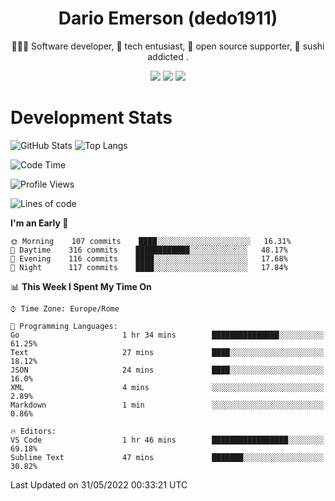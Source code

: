 <div align="center">
  
# Dario Emerson (dedo1911)
👨🏼‍💻 Software developer, 🔧 tech entusiast, 🙌 open source supporter, 🍣 sushi addicted .

[![](https://img.shields.io/badge/-Linkedin-informational?style=for-the-badge&logo=linkedin&logoColor=white&color=2867B2)](http://linkedin.com/in/dedo1911)
[![](https://img.shields.io/badge/-Telegram-informational?style=for-the-badge&logo=telegram&logoColor=white&color=0088cc)](https://t.me/dedo1911)
[![](https://img.shields.io/badge/-Facebook-informational?style=for-the-badge&logo=facebook&logoColor=white&color=3b5998)](https://fb.com/dedo1911)

</div>

# Development Stats

![GitHub Stats](https://github-readme-stats.vercel.app/api?username=dedo1911&hide=&count_private=true&title_color=84cc16&text_color=ffffff&icon_color=84cc16&bg_color=1c1917&hide_border=true&border_radius=0&show_icons=true)
![Top Langs](https://github-readme-stats.vercel.app/api/top-langs/?username=dedo1911&theme=chartreuse-dark&layout=compact)

<!--START_SECTION:waka-->
![Code Time](http://img.shields.io/badge/Code%20Time-0%20secs-blue)

![Profile Views](http://img.shields.io/badge/Profile%20Views-0-blue)

![Lines of code](https://img.shields.io/badge/From%20Hello%20World%20I%27ve%20Written-60%20Thousand%20lines%20of%20code-blue)

**I'm an Early 🐤** 

```text
🌞 Morning    107 commits    ████░░░░░░░░░░░░░░░░░░░░░   16.31% 
🌆 Daytime    316 commits    ████████████░░░░░░░░░░░░░   48.17% 
🌃 Evening    116 commits    ████░░░░░░░░░░░░░░░░░░░░░   17.68% 
🌙 Night      117 commits    ████░░░░░░░░░░░░░░░░░░░░░   17.84%

```


📊 **This Week I Spent My Time On** 

```text
⌚︎ Time Zone: Europe/Rome

💬 Programming Languages: 
Go                       1 hr 34 mins        ███████████████░░░░░░░░░░   61.25% 
Text                     27 mins             ████░░░░░░░░░░░░░░░░░░░░░   18.12% 
JSON                     24 mins             ████░░░░░░░░░░░░░░░░░░░░░   16.0% 
XML                      4 mins              ░░░░░░░░░░░░░░░░░░░░░░░░░   2.89% 
Markdown                 1 min               ░░░░░░░░░░░░░░░░░░░░░░░░░   0.86%

🔥 Editors: 
VS Code                  1 hr 46 mins        █████████████████░░░░░░░░   69.18% 
Sublime Text             47 mins             ███████░░░░░░░░░░░░░░░░░░   30.82%

```


 Last Updated on 31/05/2022 00:33:21 UTC
<!--END_SECTION:waka-->

<!--
**dedo1911/dedo1911** is a ✨ _special_ ✨ repository because its `README.md` (this file) appears on your GitHub profile.

Here are some ideas to get you started:

- 🔭 I’m currently working on ...
- 🌱 I’m currently learning ...
- 👯 I’m looking to collaborate on ...
- 🤔 I’m looking for help with ...
- 💬 Ask me about ...
- 📫 How to reach me: ...
- 😄 Pronouns: ...
- ⚡ Fun fact: ...
-->
